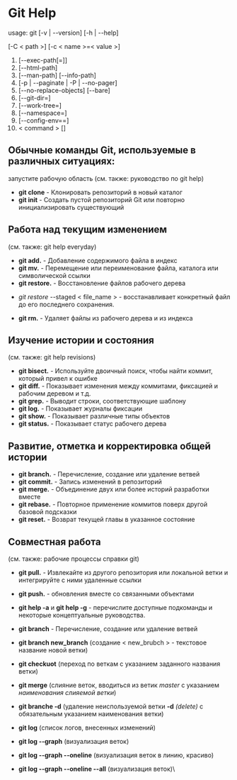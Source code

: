 # Git Help
usage: git [-v | --version] [-h | --help] 

[-C < path >] [-c < name >=< value >]
1. [--exec-path[=<path>]] 
2. [--html-path] 
3. [--man-path] [--info-path]
4. [-p | --paginate | -P | --no-pager] 
5. [--no-replace-objects] [--bare]
6. [--git-dir=<path>] 
7. [--work-tree=<path>] 
8. [--namespace=<name>]
9. [--config-env=<name>=<envvar>] 
10. < command > [<args>]

## Обычные команды Git, используемые в различных ситуациях:

запустите рабочую область (см. также: руководство по git help)
* **git clone** - Клонировать репозиторий в новый каталог
* **git init** - Создать пустой репозиторий Git или повторно инициализировать существующий

## Работа над текущим изменением 
(см. также: git help everyday)

* **git add.** - Добавление содержимого файла в индекс
* **git mv.** - Перемещение или переименование файла, каталога или символической
ссылки
* **git restore.** - Восстановление файлов рабочего дерева
- *git restore* --staged < file_name > - восстанавливает конкретный файл до его последнего сохранения.
* **git rm.** - Удаляет файлы из рабочего дерева и из индекса

## Изучение истории и состояния 

(см. также: git help revisions)
* **git bisect.** - Используйте двоичный поиск, чтобы найти коммит, который привел к ошибке
* **git diff.** - Показывает изменения между коммитами, фиксацией и рабочим деревом и
т.д.
* **git grep.** - Выводит строки, соответствующие шаблону
* **git log.** - Показывает журналы фиксации
* **git show.** - Показывает различные типы объектов
* **git status.** - Показывает статус рабочего дерева

## Развитие, отметка и корректировка общей истории 
* **git branch.** - Перечисление, создание или удаление ветвей
* **git commit.** - Запись изменений в репозиторий
* **git merge.** - Объединение двух или более историй разработки вместе
* **git rebase.** - Повторное применение коммитов поверх другой базовой подсказки
* **git reset.** - Возврат текущей главы в указанное состояние

## Cовместная работа 

(см. также: рабочие процессы справки git)
- **git pull.** - Извлекайте из другого репозитория или локальной ветки и интегрируйте с
ними удаленные ссылки
- **git push.** - обновления вместе со связанными объектами
- **git help -a** и **git help -g** - перечислите доступные подкоманды и некоторые
концептуальные руководства.

- **git branch** - Перечисление, создание или удаление ветвей
- **git branch new_branch** (создание < new_brubch > - текстовое название новой ветки) 
- **git checkuot** (переход по веткам с указанием заданного названия ветки)
- **git merge** (слияние веток, вводиться из ветик _master_ с указанием _наименования слияемой ветки_)
- **git branche -d** (удаление неиспользуемой ветки **-d** _(delete)_ с обязательным указанием наименования ветки)
- **git log** (список логов, внесенных изменений)
- **git log --graph** (визуализация веток)
- **git log --graph --oneline** (визуализация веток в линию, красиво)
- **git log --graph --oneline --all** (визуализация веток)\
